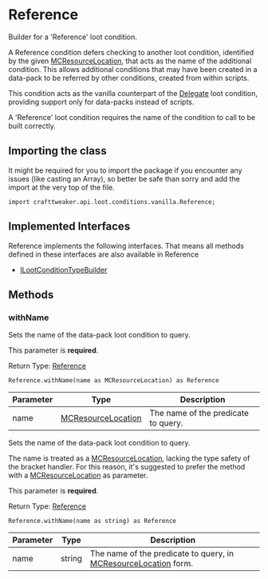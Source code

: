 # Reference

Builder for a 'Reference' loot condition.

 A Reference condition defers checking to another loot condition, identified by the given [MCResourceLocation](/vanilla/api/util/MCResourceLocation), that acts as the name of the additional condition. This allows additional conditions that may have been created in a data-pack to be referred by other conditions, created from within scripts.

 This condition acts as the vanilla counterpart of the [Delegate](/vanilla/api/loot/conditions/crafttweaker/Delegate) loot condition, providing support only for data-packs instead of scripts.

 A 'Reference' loot condition requires the name of the condition to call to be built correctly.

## Importing the class

It might be required for you to import the package if you encounter any issues (like casting an Array), so better be safe than sorry and add the import at the very top of the file.
```zenscript
import crafttweaker.api.loot.conditions.vanilla.Reference;
```


## Implemented Interfaces
Reference implements the following interfaces. That means all methods defined in these interfaces are also available in Reference

- [ILootConditionTypeBuilder](/vanilla/api/loot/conditions/ILootConditionTypeBuilder)

## Methods

### withName

Sets the name of the data-pack loot condition to query.

 This parameter is <strong>required</strong>.

Return Type: [Reference](/vanilla/api/loot/conditions/vanilla/Reference)

```zenscript
Reference.withName(name as MCResourceLocation) as Reference
```

| Parameter | Type                                                       | Description                         |
| --------- | ---------------------------------------------------------- | ----------------------------------- |
| name      | [MCResourceLocation](/vanilla/api/util/MCResourceLocation) | The name of the predicate to query. |


Sets the name of the data-pack loot condition to query.

 The name is treated as a [MCResourceLocation](/vanilla/api/util/MCResourceLocation), lacking the type safety of the bracket handler. For this reason, it's suggested to prefer the method with a [MCResourceLocation](/vanilla/api/util/MCResourceLocation) as parameter.

 This parameter is <strong>required</strong>.

Return Type: [Reference](/vanilla/api/loot/conditions/vanilla/Reference)

```zenscript
Reference.withName(name as string) as Reference
```

| Parameter | Type   | Description                                                                                             |
| --------- | ------ | ------------------------------------------------------------------------------------------------------- |
| name      | string | The name of the predicate to query, in [MCResourceLocation](/vanilla/api/util/MCResourceLocation) form. |



